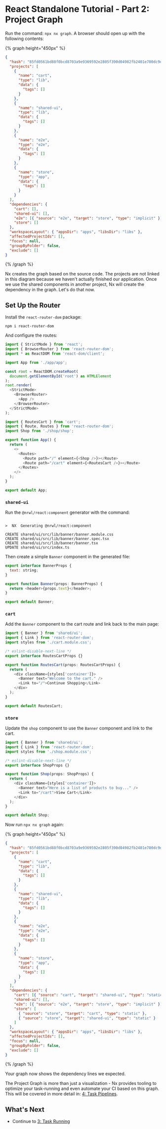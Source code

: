 # React Standalone Tutorial - Part 2: Project Graph

Run the command: `npx nx graph`. A browser should open up with the following contents:

{% graph height="450px" %}

```json
{
  "hash": "85fd0561bd88f0bcd8703a9e9369592e2805f390d04982fb2401e700dc9ebc59",
  "projects": [
    {
      "name": "cart",
      "type": "lib",
      "data": {
        "tags": []
      }
    },
    {
      "name": "shared-ui",
      "type": "lib",
      "data": {
        "tags": []
      }
    },
    {
      "name": "e2e",
      "type": "e2e",
      "data": {
        "tags": []
      }
    },
    {
      "name": "store",
      "type": "app",
      "data": {
        "tags": []
      }
    }
  ],
  "dependencies": {
    "cart": [],
    "shared-ui": [],
    "e2e": [{ "source": "e2e", "target": "store", "type": "implicit" }],
    "store": []
  },
  "workspaceLayout": { "appsDir": "apps", "libsDir": "libs" },
  "affectedProjectIds": [],
  "focus": null,
  "groupByFolder": false,
  "exclude": []
}
```

{% /graph %}

Nx creates the graph based on the source code. The projects are not linked in this diagram because we haven't actually finished our application. Once we use the shared components in another project, Nx will create the dependency in the graph. Let's do that now.

## Set Up the Router

Install the `react-router-dom` package:

```shell
npm i react-router-dom
```

And configure the routes:

```javascript {% fileName="src/main.tsx" %}
import { StrictMode } from 'react';
import { BrowserRouter } from 'react-router-dom';
import * as ReactDOM from 'react-dom/client';

import App from './app/app';

const root = ReactDOM.createRoot(
  document.getElementById('root') as HTMLElement
);
root.render(
  <StrictMode>
    <BrowserRouter>
      <App />
    </BrowserRouter>
  </StrictMode>
);
```

```javascript {% fileName="src/app/app.tsx" %}
import { RoutesCart } from 'cart';
import { Route, Routes } from 'react-router-dom';
import Shop from './shop/shop';

export function App() {
  return (
    <>
      <Routes>
        <Route path="/" element={<Shop />}></Route>
        <Route path="/cart" element={<RoutesCart />}></Route>
      </Routes>
    </>
  );
}

export default App;
```

### `shared-ui`

Run the `@nrwl/react:component` generator with the command:

```{% command="npx nx g @nrwl/react:component banner --project=shared-ui --export" path="~/store" %}

>  NX  Generating @nrwl/react:component

CREATE shared/ui/src/lib/banner/banner.module.css
CREATE shared/ui/src/lib/banner/banner.spec.tsx
CREATE shared/ui/src/lib/banner/banner.tsx
UPDATE shared/ui/src/index.ts
```

Then create a simple `Banner` component in the generated file:

```javascript {% fileName="shared/ui/src/lib/banner/banner.tsx" %}
export interface BannerProps {
  text: string;
}

export function Banner(props: BannerProps) {
  return <header>{props.text}</header>;
}

export default Banner;
```

### `cart`

Add the `Banner` component to the cart route and link back to the main page:

```javascript {% fileName="cart/src/lib/cart.tsx" %}
import { Banner } from 'shared/ui';
import { Link } from 'react-router-dom';
import styles from './cart.module.css';

/* eslint-disable-next-line */
export interface RoutesCartProps {}

export function RoutesCart(props: RoutesCartProps) {
  return (
    <div className={styles['container']}>
      <Banner text="Welcome to the cart." />
      <Link to="/">Continue Shopping</Link>
    </div>
  );
}

export default RoutesCart;
```

### `store`

Update the `shop` component to use the `Banner` component and link to the cart.

```javascript {% fileName="src/app/shop/shop.tsx" %}
import { Banner } from 'shared/ui';
import { Link } from 'react-router-dom';
import styles from './shop.module.css';

/* eslint-disable-next-line */
export interface ShopProps {}

export function Shop(props: ShopProps) {
  return (
    <div className={styles['container']}>
      <Banner text="Here is a list of products to buy..." />
      <Link to="/cart">View Cart</Link>
    </div>
  );
}

export default Shop;
```

Now run `npx nx graph` again:

{% graph height="450px" %}

```json
{
  "hash": "85fd0561bd88f0bcd8703a9e9369592e2805f390d04982fb2401e700dc9ebc59",
  "projects": [
    {
      "name": "cart",
      "type": "lib",
      "data": {
        "tags": []
      }
    },
    {
      "name": "shared-ui",
      "type": "lib",
      "data": {
        "tags": []
      }
    },
    {
      "name": "e2e",
      "type": "e2e",
      "data": {
        "tags": []
      }
    },
    {
      "name": "store",
      "type": "app",
      "data": {
        "tags": []
      }
    }
  ],
  "dependencies": {
    "cart": [{ "source": "cart", "target": "shared-ui", "type": "static" }],
    "shared-ui": [],
    "e2e": [{ "source": "e2e", "target": "store", "type": "implicit" }],
    "store": [
      { "source": "store", "target": "cart", "type": "static" },
      { "source": "store", "target": "shared-ui", "type": "static" }
    ]
  },
  "workspaceLayout": { "appsDir": "apps", "libsDir": "libs" },
  "affectedProjectIds": [],
  "focus": null,
  "groupByFolder": false,
  "exclude": []
}
```

{% /graph %}

Your graph now shows the dependency lines we expected.

The Project Graph is more than just a visualization - Nx provides tooling to optimize your task-running and even automate your CI based on this graph. This will be covered in more detail in: [4: Task Pipelines](/react-standalone-tutorial/4-task-pipelines).

## What's Next

- Continue to [3: Task Running](/react-standalone-tutorial/3-task-running)
